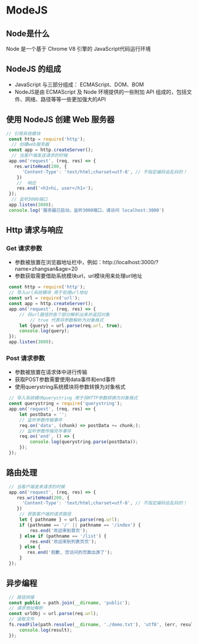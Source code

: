 # ModeJS


## Node是什么
Node 是一个基于 Chrome V8 引擎的 JavaScript代码运行环境

## NodeJS 的组成
+ JavaScript 与三部分组成： ECMAScript、DOM、BOM
+ NodeJS是由 ECMAScript 及 Node 环境提供的一些附加 API 组成的，包括文件、网络、路径等等一些更加强大的API

## 使用 NodeJS 创建 Web 服务器
```js
// 引用系统模块
 const http = require('http');
  // 创建web服务器
 const app = http.createServer();
  // 当客户端发送请求的时候
 app.on('request', (req, res) => {
   res.writeHead(200, {
      'Content-Type': 'text/html;charset=utf-8', // 不指定编码会乱码的！
    })
    //  响应
    res.end('<h1>hi, user</h1>');
 });
  // 监听3000端口
 app.listen(3000);
 console.log('服务器已启动，监听3000端口，请访问 localhost:3000')

```

## Http 请求与响应

### Get 请求参数
+ 参数被放置在浏览器地址栏中，例如：http://localhost:3000/?name=zhangsan&age=20
+ 参数获取需要借助系统模块url，url模块用来处理url地址
```js
 const http = require('http');
 // 导入url系统模块 用于处理url地址
 const url = require('url');
 const app = http.createServer();
 app.on('request', (req, res) => {
     // 将url路径的各个部分解析出来并返回对象
         // true 代表将参数解析为对象格式
     let {query} = url.parse(req.url, true);
     console.log(query);
 });
 app.listen(3000);
```

### Post 请求参数
+ 参数被放置在请求体中进行传输
+ 获取POST参数需要使用data事件和end事件
+ 使用querystring系统模块将参数转换为对象格式
```js
 // 导入系统模块querystring 用于将HTTP参数转换为对象格式
 const querystring = require('querystring');
 app.on('request', (req, res) => {
     let postData = '';
     // 监听参数传输事件
     req.on('data', (chunk) => postData += chunk;);
     // 监听参数传输完毕事件
     req.on('end', () => { 
         console.log(querystring.parse(postData)); 
     }); 
 });
```

## 路由处理
```js
 // 当客户端发来请求的时候
 app.on('request', (req, res) => {
    res.writeHead(200, {
      'Content-Type': 'text/html;charset=utf-8', // 不指定编码会乱码的！
    })
     // 获取客户端的请求路径
     let { pathname } = url.parse(req.url);
     if (pathname == '/' || pathname == '/index') {
         res.end('欢迎来到首页');
     } else if (pathname == '/list') {
         res.end('欢迎来到列表页页');
     } else {
        res.end('抱歉, 您访问的页面出游了');
     }
 });
```

## 异步编程
```js
 // 路径拼接
 const public = path.join(__dirname, 'public');
 // 请求地址解析
 const urlObj = url.parse(req.url);
 // 读取文件
 fs.readFile(path.resolve(__dirname, './demo.txt'), 'utf8', (err, result) => { // 这里如果不写__dirname的话，是相对于控制台的路径，会出问题，最好带上__dirname相对于当前文件路径
     console.log(result);
 });
```